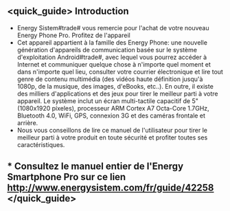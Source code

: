 ## <quick_guide> Introduction

* Energy Sistem#trade# vous remercie pour l'achat de votre nouveau Energy Phone Pro. Profitez de l'appareil
* Cet appareil appartient à la famille des Energy Phone: une nouvelle génération d'appareils de communication basée sur le système d'exploitation Android#trade#, avec lequel vous pourrez accéder à Internet et communiquer quelque chose à n'importe quel moment et dans n'importe quel lieu, consulter votre courrier électronique et lire tout genre de contenu multimédia (des vidéos haute définition jusqu'à 1080p, de la musique, des images, d'eBooks, etc..). En outre, il existe des milliers d'applications et des jeux pour tirer le meilleur parti à votre appareil. Le système inclut un écran multi-tactile capacitif de 5" (1080x1920 píxeles), processeur ARM Cortex A7 Octa-Core 1.7GHz, Bluetooth 4.0, WiFi, GPS, connexion 3G et des caméras frontale et arrière.
* Nous vous conseillons de lire ce manuel de l'utilisateur pour tirer le meilleur parti à votre produit en toute sécurité et profiter toutes ses caractéristiques.

## <unique> * Consultez le manuel entier de l'Energy Smartphone Pro sur ce lien http://www.energysistem.com/fr/guide/42258 </unique> </quick_guide>
